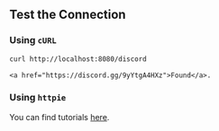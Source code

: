 
## Test the Connection

### Using `cURL`

```sh
curl http://localhost:8080/discord
```

```text
<a href="https://discord.gg/9yYtgA4HXz">Found</a>.
```

### Using `httpie`

You can find tutorials [here](https://httpie.io/).
